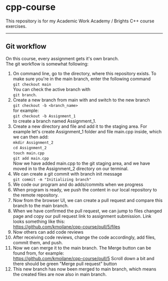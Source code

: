 # cpp-course

This repository is for my Academic Work Academy / Brights C++ course exercises.

---

## Git workflow

On this course, every assignment gets it's own branch.<br>
The git workflow is somewhat following:

1. On command line, go to the directory, where this repository exists. 
To make sure you're in the main branch, enter the following command<br>
`git checkout main`<br>
You can check the active branch with<br>
`git branch`.
2. Create a new branch from main with and switch to the new branch<br>
`git checkout -b <branch_name>`<br>
for example:<br>
`git checkout -b Assignment_1`<br>
to create a branch named Assignment_1.
3. Create a new directory and file and add it to the staging area. For example let's create
   Assignment_1 folder and file main.cpp inside, which we can then add:<br>
   `mkdir Assignment_2`<br>
   `cd Assignment_2`<br>
   `touch main.cpp`<br>
   `git add main.cpp`<br>
Now we have added main.cpp to the git staging area, and we have moved in to the
Assignment_2 directory on our terminal.
4. We can create a git commit with branch init message<br>
`git commit -m "Initializing branch"`<br>
5. We code our program and do adds/commits when we progress
6. When program is ready, we push the content in our local repository to the
   remote repository.
7. Now from the browser UI, we can create a pull request and compare this branch
   to the main branch.
8. When we have confirmed the pull request, we can jump to files changed page
   and copy our pull request link to assignment submission. Link looks something
   like this:<br>
   <https://github.com/kmoilane/cpp-course/pull/5/files>
9. Now others can add code reviews
10. After receiving code reviews, change the code accordingly, add files,
    commit them, and push.
11. Now we can merge it to the main branch. The Merge button can be found from,
    for example:<br>
    <https://github.com/kmoilane/cpp-course/pull/5>
    Scroll down a bit and there should be green "Merge pull request" button
12. This new branch has now been merged to main branch, which means the created
    files are now also in main branch.

